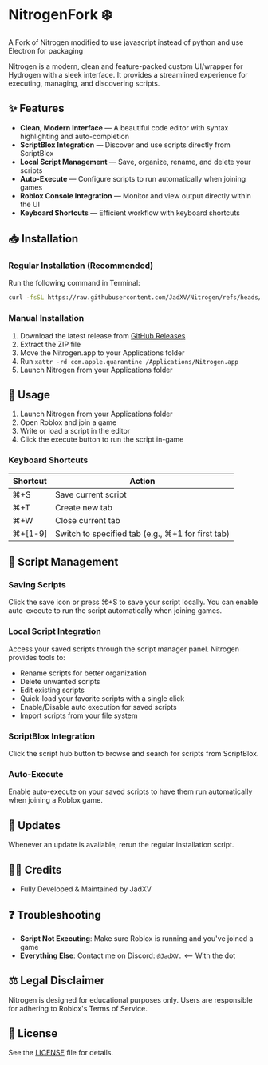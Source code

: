 # NitrogenFork ❄️

A Fork of Nitrogen modified to use javascript instead of python and use Electron for packaging

Nitrogen is a modern, clean and feature-packed custom UI/wrapper for Hydrogen with a sleek interface. It provides a streamlined experience for executing, managing, and discovering scripts.

## ✨ Features

- **Clean, Modern Interface** — A beautiful code editor with syntax highlighting and auto-completion
- **ScriptBlox Integration** — Discover and use scripts directly from ScriptBlox
- **Local Script Management** — Save, organize, rename, and delete your scripts
- **Auto-Execute** — Configure scripts to run automatically when joining games
- **Roblox Console Integration** — Monitor and view output directly within the UI
- **Keyboard Shortcuts** — Efficient workflow with keyboard shortcuts

## 📥 Installation

### Regular Installation (Recommended)

Run the following command in Terminal:

```bash
curl -fsSL https://raw.githubusercontent.com/JadXV/Nitrogen/refs/heads/main/install.sh | bash
```

### Manual Installation

1. Download the latest release from [GitHub Releases](https://github.com/JadXV/Nitrogen/releases)
2. Extract the ZIP file
3. Move the Nitrogen.app to your Applications folder
4. Run `xattr -rd com.apple.quarantine /Applications/Nitrogen.app`
5. Launch Nitrogen from your Applications folder

## 🔧 Usage

1. Launch Nitrogen from your Applications folder
2. Open Roblox and join a game
3. Write or load a script in the editor
4. Click the execute button to run the script in-game

### Keyboard Shortcuts

| Shortcut | Action |
|----------|--------|
| ⌘+S | Save current script |
| ⌘+T | Create new tab |
| ⌘+W | Close current tab |
| ⌘+[1-9] | Switch to specified tab (e.g., ⌘+1 for first tab) |

## 📝 Script Management

### Saving Scripts
Click the save icon or press ⌘+S to save your script locally. You can enable auto-execute to run the script automatically when joining games.

### Local Script Integration
Access your saved scripts through the script manager panel. Nitrogen provides tools to:

- Rename scripts for better organization
- Delete unwanted scripts
- Edit existing scripts
- Quick-load your favorite scripts with a single click
- Enable/Disable auto execution for saved scripts
- Import scripts from your file system

### ScriptBlox Integration
Click the script hub button to browse and search for scripts from ScriptBlox.

### Auto-Execute
Enable auto-execute on your saved scripts to have them run automatically when joining a Roblox game.

## 🔄 Updates

Whenever an update is available, rerun the regular installation script.

## 👨‍💻 Credits

- Fully Developed & Maintained by JadXV

## ❓ Troubleshooting

- **Script Not Executing**: Make sure Roblox is running and you've joined a game
- **Everything Else**: Contact me on Discord: `@JadXV.` <-- With the dot

## ⚖️ Legal Disclaimer

Nitrogen is designed for educational purposes only. Users are responsible for adhering to Roblox's Terms of Service.
## 📄 License

See the [LICENSE](https://github.com/JadXV/Nitrogen/blob/main/LICENSE) file for details.
